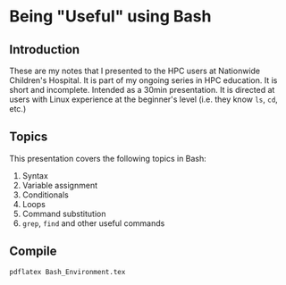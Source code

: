# Being "Useful" using Bash
## Introduction
These are my notes that I presented to the HPC users at Nationwide Children's Hospital. 
It is part of my ongoing series in HPC education.
It is short and incomplete. Intended as a 30min presentation.
It is directed at users with Linux experience at the beginner's level (i.e. they know `ls`, `cd`, etc.)

## Topics
This presentation covers the following topics in Bash: 
1. Syntax
2. Variable assignment
3. Conditionals
4. Loops
5. Command substitution
6. `grep`, `find` and other useful commands

## Compile
`pdflatex Bash_Environment.tex`
